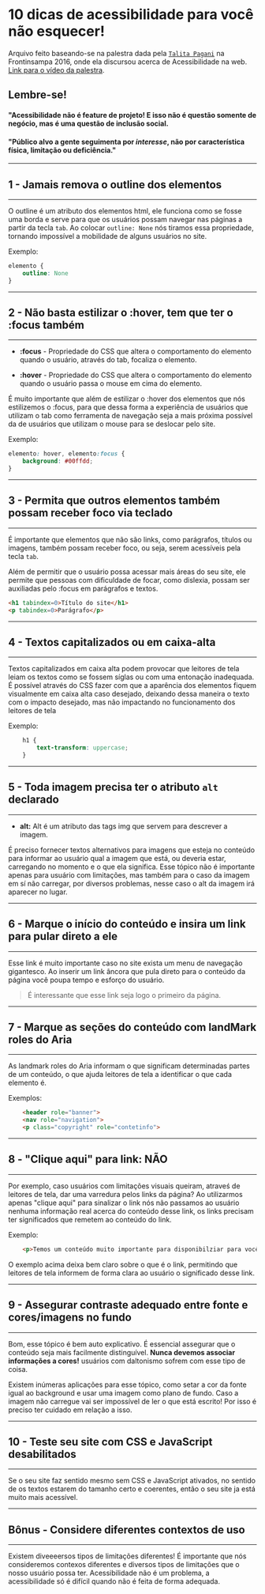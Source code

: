 # 10 dicas de acessibilidade para você não esquecer!

Arquivo feito baseando-se na palestra dada pela [`Talita Pagani`](https://github.com/talitapagani) na Frontinsampa 2016, onde ela discursou acerca de Acessibilidade na web. [Link para o vídeo da palestra](https://www.youtube.com/watch?v=4URTZHk6tz0).

Lembre-se!
---

#### "Acessibilidade não é feature de projeto! E isso não é questão somente de negócio, mas é uma questão de inclusão social.

#### "Público alvo a gente seguimenta por *interesse*, não por característica física, limitação ou deficiência."

---
## 1 - **Jamais** remova o outline dos elementos
---
O outline é um atributo dos elementos html, ele funciona como se fosse uma borda e serve para que os usuários possam navegar nas páginas a partir da tecla `tab`. Ao colocar `outline: None` nós tiramos essa propriedade, tornando impossível a mobilidade de alguns usuários no site.

Exemplo:
```CSS
elemento {
    outline: None
}
```

---
## 2 - Não basta estilizar o :hover, tem que ter o :focus também
---

- **:focus** - Propriedade do CSS que altera o comportamento do elemento quando o usuário, através do tab, focaliza o elemento.

- **:hover** - Propriedade do CSS que altera o comportamento do elemento quando o usuário passa o mouse em cima do elemento.

É muito importante que além de estilizar o :hover dos elementos que nós estilizemos o :focus, para que dessa forma a experiência de usuários que utilizam o tab como ferramenta de navegação seja a mais próxima possível da de usuários que utilizam o mouse para se deslocar pelo site.

Exemplo:
```CSS
elemento: hover, elemento:focus {
    background: #00ffdd;
}
```

---
## 3 - Permita que outros elementos também possam receber foco via teclado
---
É importante que elementos que não são links, como parágrafos, títulos ou imagens, também possam receber foco, ou seja, serem acessíveis pela tecla `tab`. 

Além de permitir que o usuário possa acessar mais áreas do seu site, ele permite que pessoas com dificuldade de focar, como dislexia, possam ser auxiliadas pelo :focus em parágrafos e textos.

```HTML
<h1 tabindex=0>Título do site</h1>
<p tabindex=0>Parágrafo</p>
```
---
## 4 - Textos capitalizados ou em caixa-alta
---
Textos capitalizados em caixa alta podem provocar que leitores de tela leiam os textos como se fossem síglas ou com uma entonação inadequada. É possível através do CSS fazer com que a aparência dos elementos fiquem visualmente em caixa alta caso desejado, deixando dessa maneira o texto com o impacto desejado, mas não impactando no funcionamento dos leitores de tela

Exemplo:
```CSS
    h1 {
        text-transform: uppercase;
    }
```

---
## 5 - Toda imagem precisa ter o atributo `alt` declarado
---

- **alt:** Alt é um atributo das tags img que servem para descrever a imagem.

É preciso fornecer textos alternativos para imagens que esteja no conteúdo para informar ao usuário qual a imagem que está, ou deveria estar, carregando no momento e o que ela significa. Esse tópico não é importante apenas para usuário com limitações, mas também para o caso da imagem em sí não carregar, por diversos problemas, nesse caso o alt da imagem irá aparecer no lugar.

---
## 6 - Marque o início do conteúdo e insira um link para pular direto a ele
---
Esse link é muito importante caso no site exista um menu de navegação gigantesco. Ao inserir um link âncora que pula direto para o conteúdo da página você poupa tempo e esforço do usuário. 

> É interessante que esse link seja logo o primeiro da página.

---
## 7 - Marque as seções do conteúdo com landMark roles do Aria
---
As landmark roles do Aria informam o que significam determinadas partes de um conteúdo, o que ajuda leitores de tela a identificar o que cada elemento é.

Exemplos:
```HTML
    <header role="banner">
    <nav role="navigation">
    <p class="copyright" role="contetinfo">
```

---
## 8 - "Clique aqui" para link: NÃO
---
Por exemplo, caso usuários com limitações visuais queiram, atraveś de leitores de tela, dar uma varredura pelos links da página? Ao utilizarmos apenas "clique aqui" para sinalizar o link nós não passamos ao usuário nenhuma informação real acerca do conteúdo desse link, os links precisam ter significados que remetem ao conteúdo do link.

Exemplo:
```HTML
    <p>Temos um conteúdo muito importante para disponibilziar para você, então <a href="www.pocoton.br">faça o download do nosso e-book em PDF</a></p>
```
O exemplo acima deixa bem claro sobre o que é o link, permitindo que leitores de tela informem de forma clara ao usuário o significado desse link.

---
## 9 - Assegurar contraste adequado entre fonte e cores/imagens no fundo
---
Bom, esse tópico é bem auto explicativo. É essencial assegurar que o conteúdo seja mais facilmente distinguível. **Nunca devemos associar informações a cores!** usuários com daltonismo sofrem com esse tipo de coisa.

Existem inúmeras aplicações para esse tópico, como setar a cor da fonte igual ao background e usar uma imagem como plano de fundo. Caso a imagem não carregue vai ser impossível de ler o que está escrito! Por isso é preciso ter cuidado em relação a isso.

---
## 10 - Teste seu site com CSS e JavaScript desabilitados
---
Se o seu site faz sentido mesmo sem CSS e JavaScript ativados, no sentido de os textos estarem do tamanho certo e coerentes, então o seu site ja está muito mais acessível. 

---
## Bônus - Considere diferentes contextos de uso
---
Existem diveeeersos tipos de limitações diferentes! É importante que nós consideremos contexos diferentes e diversos tipos de limitações que o nosso usuário possa ter. Acessibilidade não é um problema, a acessibilidade só é difícil quando não é feita de forma adequada.